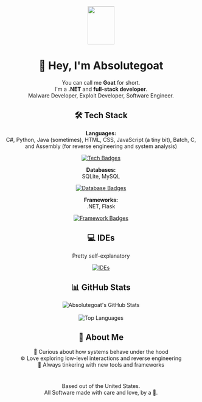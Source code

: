 <div align="center">

<img src="https://media.tenor.com/Se3Lr2o1b-YAAAAi/deltarune-ralsei.gif" style="height: 100px; width: 70px;"/>

# 👋 Hey, I'm Absolutegoat  
You can call me **Goat** for short.  
I'm a **.NET** and **full-stack developer**.
</br>
Malware Developer, Exploit Developer, Software Engineer.

## 🛠️ Tech Stack  
**Languages:**  
C#, Python, Java (sometimes), HTML, CSS, JavaScript (a tiny bit), Batch, C, and Assembly (for reverse engineering and system analysis)  

[![Tech Badges](https://skillicons.dev/icons?i=py,cs,c,java,html,css,js,windows)](https://github.com/absolutegoaat)

**Databases:**  
SQLite, MySQL  

[![Database Badges](https://skillicons.dev/icons?i=mysql,sqlite)](https://github.com/absolutegoaat)

**Frameworks:**  
.NET, Flask

[![Framework Badges](https://skillicons.dev/icons?i=dotnet,flask)](https://github.com/absolutegoaat)

## 💻 IDEs  
Pretty self-explanatory 
</br>

[![IDEs](https://skillicons.dev/icons?i=visualstudio,vscode)](https://skillicons.dev)

## 📊 GitHub Stats  
![Absolutegoat's GitHub Stats](https://github-readme-stats.vercel.app/api?username=absolutegoat&show_icons=true&theme=dark)  
</br>
![Top Languages](https://github-readme-stats.vercel.app/api/top-langs/?username=absolutegoaat&size_weight=0.5&count_weight=0.5&theme=dark&layout=pie)

## 🧠 About Me  
🧩 Curious about how systems behave under the hood  
⚙️ Love exploring low-level interactions and reverse engineering  
🐐 Always tinkering with new tools and frameworks  
#

Based out of the United States.
</br>
All Software made with care and love, by a 🐐.

</div>
